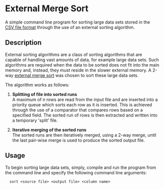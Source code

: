 # External Merge Sort
A simple command line program for sorting large data sets stored in the [CSV file format](https://en.wikipedia.org/wiki/Comma-separated_values) through the use of an external sorting algorithm.

## Description
External sorting algorithms are a class of sorting algorithms that are capable of handling vast amounts of data, for example large data sets. Such algorithms are required when the data to be sorted does not fit into the main memory and, instead, they must reside in the slower external memory. A 2-way [external merge sort](https://en.wikipedia.org/wiki/External_sorting#External_merge_sort) was chosen to sort these large data sets.

The algorithm works as follows:

1. **Splitting of file into sorted runs**\
A maximum of n rows are read from the input file and are inserted into a priority queue which sorts each row as it is inserted. This is achieved through the use of a comparator that compares rows based on a specified field. The sorted run of rows is then extracted and written into a temporary 'split' file.

2. **Iterative merging of the sorted runs**\
The sorted runs are then iteratively merged, using a 2-way merge, until the last pair-wise merge is used to produce the sorted output file.

## Usage
To begin sorting large data sets, simply, compile and run the program from the command line and specify the following command line arguments:
```
  sort <source file> <output file> <column name>
```
